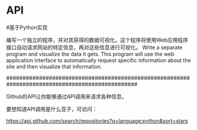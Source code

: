 # API

#基于Python实现

编写一个独立的程序，并对其获得的数据可视化。这个程序将使用Web应用程序接口自动请求网站的特定信息，再对这些信息进行可视化。
Write a separate program and visualize the data it gets. This program will use the web application interface to automatically 
request specific information about the site and then visualize that information.

################################################################################################

Github的API让你能够通过API调用来请求各种信息。

要想知道API调用是什么亚子，可访问：

https://api.github.com/search/repositories?q=language:python&sort=stars
